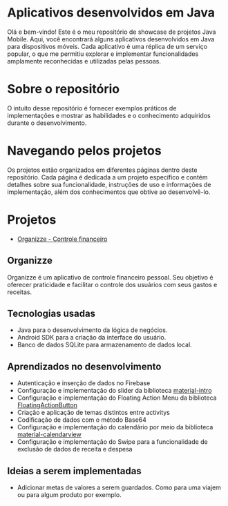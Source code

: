 # Aplicativos desenvolvidos em Java

Olá e bem-vindo! Este é o meu repositório de showcase de projetos Java Mobile. Aqui, você encontrará alguns aplicativos desenvolvidos em Java para dispositivos móveis. Cada aplicativo é uma réplica de um serviço popular, o que me permitiu explorar e implementar funcionalidades amplamente reconhecidas e utilizadas pelas pessoas.

# Sobre o repositório

O intuito desse repositório é fornecer exemplos práticos de implementações e mostrar as habilidades e o conhecimento adquiridos durante o desenvolvimento.

# Navegando pelos projetos

Os projetos estão organizados em diferentes páginas dentro deste repositório. Cada página é dedicada a um projeto específico e contém detalhes sobre sua funcionalidade, instruções de uso e informações de implementação, além dos conhecimentos que obtive ao desenvolvê-lo.

# Projetos

- [Organizze - Controle financeiro](#projeto-organizze)


## Organizze 

Organizze é um aplicativo de controle financeiro pessoal. Seu objetivo é oferecer praticidade e facilitar o controle dos usuários com seus gastos e receitas. 

## Tecnologias usadas

- Java para o desenvolvimento da lógica de negócios.
- Android SDK para a criação da interface do usuário.
- Banco de dados SQLite para armazenamento de dados local.

## Aprendizados no desenvolvimento

- Autenticação e inserção de dados no Firebase
- Configuração e implementação do slider da biblioteca [material-intro](https://github.com/heinrichreimer/material-intro)
- Configuração e implementação do Floating Action Menu da biblioteca [FloatingActionButton](https://github.com/Clans/FloatingActionButton)
- Criação e aplicação de temas distintos entre activitys
- Codificação de dados com o método Base64
- Configuração e implementação do calendário por meio da biblioteca [material-calendarview](https://github.com/prolificinteractive/material-calendarview)
- Configuração e implementação do Swipe para a funcionalidade de exclusão de dados de receita e despesa

## Ideias a serem implementadas

- Adicionar metas de valores a serem guardados. Como para uma viajem ou para algum produto por exemplo.
